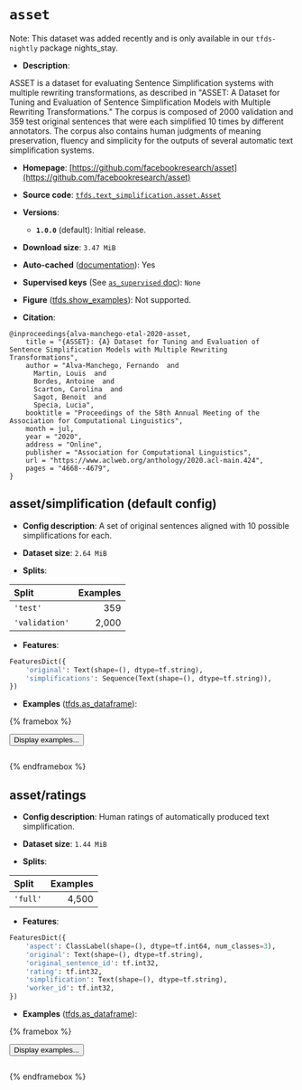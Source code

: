 <div itemscope itemtype="http://schema.org/Dataset">
  <div itemscope itemprop="includedInDataCatalog" itemtype="http://schema.org/DataCatalog">
    <meta itemprop="name" content="TensorFlow Datasets" />
  </div>
  <meta itemprop="name" content="asset" />
  <meta itemprop="description" content="ASSET is a dataset for evaluating Sentence Simplification systems with&#10;multiple rewriting transformations, as described in &quot;ASSET: A Dataset for&#10;Tuning and Evaluation of Sentence Simplification Models with Multiple&#10;Rewriting Transformations.&quot; The corpus is composed of 2000 validation&#10;and 359 test original sentences that were each simplified 10 times by&#10;different annotators. The corpus also contains human judgments of meaning&#10;preservation, fluency and simplicity for the outputs of several automatic&#10;text simplification systems.&#10;&#10;To use this dataset:&#10;&#10;```python&#10;import tensorflow_datasets as tfds&#10;&#10;ds = tfds.load(&#x27;asset&#x27;, split=&#x27;train&#x27;)&#10;for ex in ds.take(4):&#10;  print(ex)&#10;```&#10;&#10;See [the guide](https://www.tensorflow.org/datasets/overview) for more&#10;informations on [tensorflow_datasets](https://www.tensorflow.org/datasets).&#10;&#10;" />
  <meta itemprop="url" content="https://www.tensorflow.org/datasets/catalog/asset" />
  <meta itemprop="sameAs" content="https://github.com/facebookresearch/asset" />
  <meta itemprop="citation" content="@inproceedings{alva-manchego-etal-2020-asset,&#10;    title = &quot;{ASSET}: {A} Dataset for Tuning and Evaluation of Sentence Simplification Models with Multiple Rewriting Transformations&quot;,&#10;    author = &quot;Alva-Manchego, Fernando  and&#10;      Martin, Louis  and&#10;      Bordes, Antoine  and&#10;      Scarton, Carolina  and&#10;      Sagot, Benoit  and&#10;      Specia, Lucia&quot;,&#10;    booktitle = &quot;Proceedings of the 58th Annual Meeting of the Association for Computational Linguistics&quot;,&#10;    month = jul,&#10;    year = &quot;2020&quot;,&#10;    address = &quot;Online&quot;,&#10;    publisher = &quot;Association for Computational Linguistics&quot;,&#10;    url = &quot;https://www.aclweb.org/anthology/2020.acl-main.424&quot;,&#10;    pages = &quot;4668--4679&quot;,&#10;}" />
</div>

# `asset`


Note: This dataset was added recently and is only available in our
`tfds-nightly` package
<span class="material-icons" title="Available only in the tfds-nightly package">nights_stay</span>.

*   **Description**:

ASSET is a dataset for evaluating Sentence Simplification systems with multiple
rewriting transformations, as described in "ASSET: A Dataset for Tuning and
Evaluation of Sentence Simplification Models with Multiple Rewriting
Transformations." The corpus is composed of 2000 validation and 359 test
original sentences that were each simplified 10 times by different annotators.
The corpus also contains human judgments of meaning preservation, fluency and
simplicity for the outputs of several automatic text simplification systems.

*   **Homepage**:
    [https://github.com/facebookresearch/asset](https://github.com/facebookresearch/asset)

*   **Source code**:
    [`tfds.text_simplification.asset.Asset`](https://github.com/tensorflow/datasets/tree/master/tensorflow_datasets/text_simplification/asset/asset.py)

*   **Versions**:

    *   **`1.0.0`** (default): Initial release.

*   **Download size**: `3.47 MiB`

*   **Auto-cached**
    ([documentation](https://www.tensorflow.org/datasets/performances#auto-caching)):
    Yes

*   **Supervised keys** (See
    [`as_supervised` doc](https://www.tensorflow.org/datasets/api_docs/python/tfds/load#args)):
    `None`

*   **Figure**
    ([tfds.show_examples](https://www.tensorflow.org/datasets/api_docs/python/tfds/visualization/show_examples)):
    Not supported.

*   **Citation**:

```
@inproceedings{alva-manchego-etal-2020-asset,
    title = "{ASSET}: {A} Dataset for Tuning and Evaluation of Sentence Simplification Models with Multiple Rewriting Transformations",
    author = "Alva-Manchego, Fernando  and
      Martin, Louis  and
      Bordes, Antoine  and
      Scarton, Carolina  and
      Sagot, Benoit  and
      Specia, Lucia",
    booktitle = "Proceedings of the 58th Annual Meeting of the Association for Computational Linguistics",
    month = jul,
    year = "2020",
    address = "Online",
    publisher = "Association for Computational Linguistics",
    url = "https://www.aclweb.org/anthology/2020.acl-main.424",
    pages = "4668--4679",
}
```


## asset/simplification (default config)

*   **Config description**: A set of original sentences aligned with 10 possible
    simplifications for each.

*   **Dataset size**: `2.64 MiB`

*   **Splits**:

Split          | Examples
:------------- | -------:
`'test'`       | 359
`'validation'` | 2,000

*   **Features**:

```python
FeaturesDict({
    'original': Text(shape=(), dtype=tf.string),
    'simplifications': Sequence(Text(shape=(), dtype=tf.string)),
})
```

*   **Examples**
    ([tfds.as_dataframe](https://www.tensorflow.org/datasets/api_docs/python/tfds/as_dataframe)):

<!-- mdformat off(HTML should not be auto-formatted) -->

{% framebox %}

<button id="displaydataframe">Display examples...</button>
<div id="dataframecontent" style="overflow-x:auto"></div>
<script src="https://www.gstatic.com/external_hosted/jquery2.min.js"></script>
<script>
var url = "https://storage.googleapis.com/tfds-data/visualization/dataframe/asset-simplification-1.0.0.html";
$(document).ready(() => {
  $("#displaydataframe").click((event) => {
    // Disable the button after clicking (dataframe loaded only once).
    $("#displaydataframe").prop("disabled", true);

    // Pre-fetch and display the content
    $.get(url, (data) => {
      $("#dataframecontent").html(data);
    }).fail(() => {
      $("#dataframecontent").html(
        'Error loading examples. If the error persist, please open '
        + 'a new issue.'
      );
    });
  });
});
</script>

{% endframebox %}

<!-- mdformat on -->

## asset/ratings

*   **Config description**: Human ratings of automatically produced text
    simplification.

*   **Dataset size**: `1.44 MiB`

*   **Splits**:

Split    | Examples
:------- | -------:
`'full'` | 4,500

*   **Features**:

```python
FeaturesDict({
    'aspect': ClassLabel(shape=(), dtype=tf.int64, num_classes=3),
    'original': Text(shape=(), dtype=tf.string),
    'original_sentence_id': tf.int32,
    'rating': tf.int32,
    'simplification': Text(shape=(), dtype=tf.string),
    'worker_id': tf.int32,
})
```

*   **Examples**
    ([tfds.as_dataframe](https://www.tensorflow.org/datasets/api_docs/python/tfds/as_dataframe)):

<!-- mdformat off(HTML should not be auto-formatted) -->

{% framebox %}

<button id="displaydataframe">Display examples...</button>
<div id="dataframecontent" style="overflow-x:auto"></div>
<script src="https://www.gstatic.com/external_hosted/jquery2.min.js"></script>
<script>
var url = "https://storage.googleapis.com/tfds-data/visualization/dataframe/asset-ratings-1.0.0.html";
$(document).ready(() => {
  $("#displaydataframe").click((event) => {
    // Disable the button after clicking (dataframe loaded only once).
    $("#displaydataframe").prop("disabled", true);

    // Pre-fetch and display the content
    $.get(url, (data) => {
      $("#dataframecontent").html(data);
    }).fail(() => {
      $("#dataframecontent").html(
        'Error loading examples. If the error persist, please open '
        + 'a new issue.'
      );
    });
  });
});
</script>

{% endframebox %}

<!-- mdformat on -->